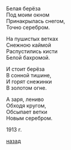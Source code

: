 Белая берёза  
Под моим окном  
Принакрылась снегом,  
Точно серебром.

На пушистых ветках  
Снежною каймой  
Распустились кисти  
Белой бахромой.

И стоит берёза  
В сонной тишине,  
И горят снежинки  
В золотом огне.

А заря, лениво  
Обходя кругом,  
Обсыпает ветки  
Новым серебром.

1913 г.

[назад](./../index.md)
